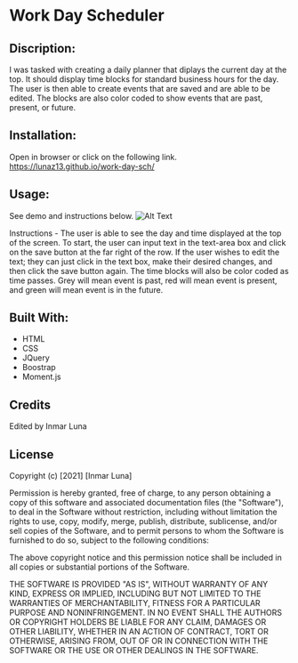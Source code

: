 # Work Day Scheduler

## Discription: 
I was tasked with creating a daily planner that diplays the current day at the top. It should display time blocks for standard business hours for the day. The user is then able to create events that are saved and are able to be edited. The blocks are also color coded to show events that are past, present, or future.

## Installation:
Open in browser or click on the following link. https://lunaz13.github.io/work-day-sch/

## Usage:
See demo and instructions below.
![Alt Text](https://watch.screencastify.com/v/XJ3pM1Aj2Ky9IbWinJ9Y)

Instructions - The user is able to see the day and time displayed at the top of the screen. To start, the user can input text in the text-area box and click on the save button at the far right of the row. If the user wishes to edit the text; they can just click in the text box, make their desired changes, and then click the save button again. The time blocks will also be color coded as time passes. Grey will mean event is past, red will mean event is present, and green will mean event is in the future. 

## Built With:
* HTML
* CSS
* JQuery
* Boostrap
* Moment.js


## Credits
Edited by Inmar Luna

## License 

Copyright (c) [2021] [Inmar Luna]

Permission is hereby granted, free of charge, to any person obtaining a copy
of this software and associated documentation files (the "Software"), to deal
in the Software without restriction, including without limitation the rights
to use, copy, modify, merge, publish, distribute, sublicense, and/or sell
copies of the Software, and to permit persons to whom the Software is
furnished to do so, subject to the following conditions:

The above copyright notice and this permission notice shall be included in all
copies or substantial portions of the Software.

THE SOFTWARE IS PROVIDED "AS IS", WITHOUT WARRANTY OF ANY KIND, EXPRESS OR
IMPLIED, INCLUDING BUT NOT LIMITED TO THE WARRANTIES OF MERCHANTABILITY,
FITNESS FOR A PARTICULAR PURPOSE AND NONINFRINGEMENT. IN NO EVENT SHALL THE
AUTHORS OR COPYRIGHT HOLDERS BE LIABLE FOR ANY CLAIM, DAMAGES OR OTHER
LIABILITY, WHETHER IN AN ACTION OF CONTRACT, TORT OR OTHERWISE, ARISING FROM,
OUT OF OR IN CONNECTION WITH THE SOFTWARE OR THE USE OR OTHER DEALINGS IN THE
SOFTWARE.